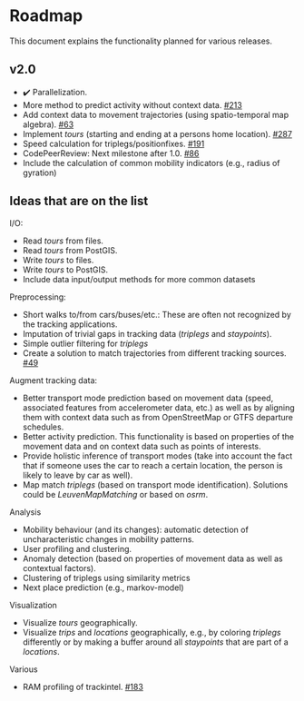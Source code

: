 # Roadmap

This document explains the functionality planned for various releases.

## v2.0
* :heavy_check_mark: Parallelization.
* More method to predict activity without context data. [#213](https://github.com/mie-lab/trackintel/issues/213)
* Add context data to movement trajectories (using spatio-temporal map algebra). [#63](https://github.com/mie-lab/trackintel/issues/63) 
* Implement *tours* (starting and ending at a persons home location). [#287](https://github.com/mie-lab/trackintel/pull/287)
* Speed calculation for triplegs/positionfixes. [#191](https://github.com/mie-lab/trackintel/issues/191)
* CodePeerReview: Next milestone after 1.0. [#86](https://github.com/mie-lab/trackintel/issues/86) 
* Include the calculation of common mobility indicators (e.g., radius of gyration)

## Ideas that are on the list
I/O:
* Read *tours* from files.
* Read *tours* from PostGIS.
* Write *tours* to files.
* Write *tours* to PostGIS.
* Include data input/output methods for more common datasets

Preprocessing:
* Short walks to/from cars/buses/etc.: These are often not recognized by the tracking applications.
* Imputation of trivial gaps in tracking data (*triplegs* and *staypoints*).
* Simple outlier filtering for *triplegs*
* Create a solution to match trajectories from different tracking sources. [#49](https://github.com/mie-lab/trackintel/issues/49)

Augment tracking data:
* Better transport mode prediction based on movement data (speed, associated features from accelerometer data, etc.) as well as by aligning them with context data such as from OpenStreetMap or GTFS departure schedules. 
* Better activity prediction. This functionality is based on properties of the movement data and on context data such as points of interests.
* Provide holistic inference of transport modes (take into account the fact that if someone uses the car to reach a certain location, the person is likely to leave by car as well).
* Map match *triplegs* (based on transport mode identification). Solutions could be *LeuvenMapMatching* or based on *osrm*.

Analysis
* Mobility behaviour (and its changes): automatic detection of uncharacteristic changes in mobility patterns.
* User profiling and clustering.
* Anomaly detection (based on properties of movement data as well as contextual factors).
* Clustering of triplegs using similarity metrics
* Next place prediction (e.g., markov-model)

Visualization 
* Visualize *tours* geographically.
* Visualize *trips* and *locations* geographically, e.g., by coloring *triplegs* differently or by making a buffer around all *staypoints* that are part of a *locations*.

Various
* RAM profiling of trackintel. [#183](https://github.com/mie-lab/trackintel/issues/183)


